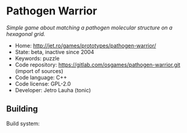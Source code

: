 # Pathogen Warrior

_Simple game about matching a pathogen molecular structure on a hexagonal grid._

- Home: http://jet.ro/games/prototypes/pathogen-warrior/
- State: beta, inactive since 2004
- Keywords: puzzle
- Code repository: https://gitlab.com/osgames/pathogen-warrior.git (import of sources)
- Code language: C++
- Code license: GPL-2.0
- Developer: Jetro Lauha (tonic)

## Building

Build system: